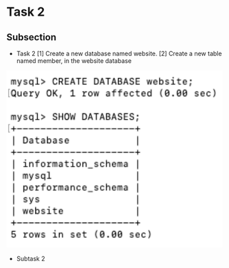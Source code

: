 # Task 2
## Subsection

- Task 2
[1] Create a new database named website.
[2] Create a new table named member, in the website database


![image](image/2-1.png)
  - Subtask 2


